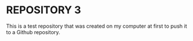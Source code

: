 # REPOSITORY 3

This is a test repository that was created on my computer at first to push it to a Github repository.
